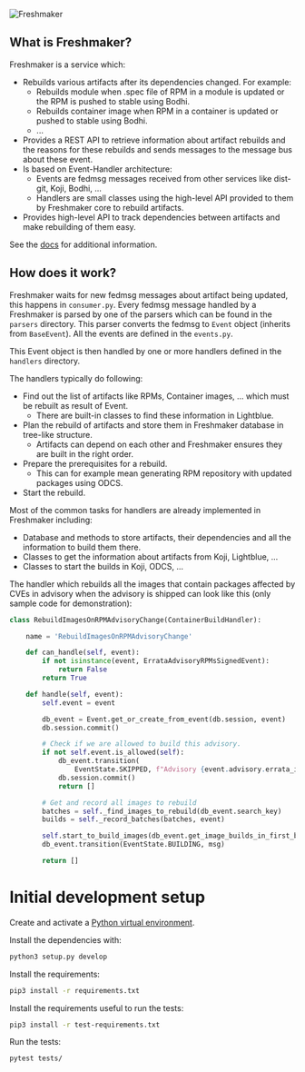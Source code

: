 ![Freshmaker](https://github.com/redhat-exd-rebuilds/freshmaker/raw/master/logo.png)

## What is Freshmaker?

Freshmaker is a service which:

* Rebuilds various artifacts after its dependencies changed. For example:
  * Rebuilds module when .spec file of RPM in a module is updated or  the RPM is pushed to stable using Bodhi.
  * Rebuilds container image when RPM in a container is updated or pushed to stable using Bodhi.
  * ...
* Provides a REST API to retrieve information about artifact rebuilds and the reasons for these rebuilds and sends messages to the message bus about these event.
* Is based on Event-Handler architecture:
  * Events are fedmsg messages received from other services like dist-git, Koji, Bodhi, ...
  * Handlers are small classes using the high-level API provided to them by Freshmaker core to rebuild artifacts.
* Provides high-level API to track dependencies between artifacts and make rebuilding of them easy.

See the [docs](https://redhat-exd-rebuilds.github.io/freshmaker/) for additional information.

## How does it work?

Freshmaker waits for new fedmsg messages about artifact being updated,
this happens in `consumer.py`. Every fedmsg message handled by a Freshmaker
is parsed by one of the parsers which can be found in the `parsers` directory.
This parser converts the fedmsg to `Event` object (inherits from `BaseEvent`).
All the events are defined in the `events.py`.

This Event object is then handled by one or more handlers defined
in the `handlers` directory.

The handlers typically do following:

* Find out the list of artifacts like RPMs, Container images, ... which must be rebuilt as result of Event.
  * There are built-in classes to find these information in Lightblue.
* Plan the rebuild of artifacts and store them in Freshmaker database in tree-like structure.
  * Artifacts can depend on each other and Freshmaker ensures they are built in the right order.
* Prepare the prerequisites for a rebuild.
  * This can for example mean generating RPM repository with updated packages using ODCS.
* Start the rebuild.

Most of the common tasks for handlers are already implemented in Freshmaker including:

* Database and methods to store artifacts, their dependencies and all the information to build them there.
* Classes to get the information about artifacts from Koji, Lightblue, ...
* Classes to start the builds in Koji, ODCS, ...

The handler which rebuilds all the images that contain packages affected by CVEs in advisory when the advisory is shipped can look like this (only sample code for demonstration):

```python
class RebuildImagesOnRPMAdvisoryChange(ContainerBuildHandler):

    name = 'RebuildImagesOnRPMAdvisoryChange'

    def can_handle(self, event):
        if not isinstance(event, ErrataAdvisoryRPMsSignedEvent):
            return False
        return True

    def handle(self, event):
        self.event = event

        db_event = Event.get_or_create_from_event(db.session, event)
        db.session.commit()

        # Check if we are allowed to build this advisory.
        if not self.event.is_allowed(self):
            db_event.transition(
                EventState.SKIPPED, f"Advisory {event.advisory.errata_id} is not allowed")
            db.session.commit()
            return []

        # Get and record all images to rebuild
        batches = self._find_images_to_rebuild(db_event.search_key)
        builds = self._record_batches(batches, event)

        self.start_to_build_images(db_event.get_image_builds_in_first_batch(db.session))
        db_event.transition(EventState.BUILDING, msg)

        return []
```

# Initial development setup

Create and activate a [Python virtual environment](https://virtualenv.pypa.io/en/stable/).

Install the dependencies with:

```bash
python3 setup.py develop
```

Install the requirements:

```bash
pip3 install -r requirements.txt
```

Install the requirements useful to run the tests:

```bash
pip3 install -r test-requirements.txt
```

Run the tests:

```bash
pytest tests/
```
